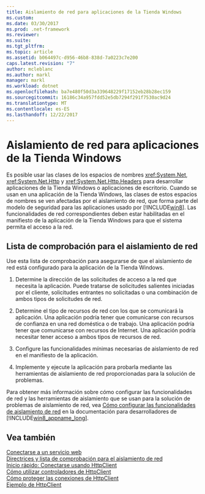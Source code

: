 ```yaml
---
title: Aislamiento de red para aplicaciones de la Tienda Windows
ms.custom: 
ms.date: 03/30/2017
ms.prod: .net-framework
ms.reviewer: 
ms.suite: 
ms.tgt_pltfrm: 
ms.topic: article
ms.assetid: b064497c-d956-46b8-838d-7a0223c7e200
caps.latest.revision: "7"
author: mcleblanc
ms.author: markl
manager: markl
ms.workload: dotnet
ms.openlocfilehash: ba7e480f50d3a339648229f17152eb28b28ec159
ms.sourcegitcommit: 16186c34a957fdd52e5db7294f291f7530ac9d24
ms.translationtype: MT
ms.contentlocale: es-ES
ms.lasthandoff: 12/22/2017
---
```

# <a name="network-isolation-for-windows-store-apps"></a>Aislamiento de red para aplicaciones de la Tienda Windows
Es posible usar las clases de los espacios de nombres <xref:System.Net>, <xref:System.Net.Http> y <xref:System.Net.Http.Headers> para desarrollar aplicaciones de la Tienda Windows o aplicaciones de escritorio. Cuando se usan en una aplicación de la Tienda Windows, las clases de estos espacios de nombres se ven afectadas por el aislamiento de red, que forma parte del modelo de seguridad para las aplicaciones usado por [!INCLUDE[win8](../../../includes/win8-md.md)]. Las funcionalidades de red correspondientes deben estar habilitadas en el manifiesto de la aplicación de la Tienda Windows para que el sistema permita el acceso a la red.  
  
## <a name="checklist-for-network-isolation"></a>Lista de comprobación para el aislamiento de red  
 Use esta lista de comprobación para asegurarse de que el aislamiento de red está configurado para la aplicación de la Tienda Windows.  
  
1.  Determine la dirección de las solicitudes de acceso a la red que necesita la aplicación. Puede tratarse de solicitudes salientes iniciadas por el cliente, solicitudes entrantes no solicitadas o una combinación de ambos tipos de solicitudes de red.  
  
2.  Determine el tipo de recursos de red con los que se comunicará la aplicación. Una aplicación podría tener que comunicarse con recursos de confianza en una red doméstica o de trabajo. Una aplicación podría tener que comunicarse con recursos de Internet. Una aplicación podría necesitar tener acceso a ambos tipos de recursos de red.  
  
3.  Configure las funcionalidades mínimas necesarias de aislamiento de red en el manifiesto de la aplicación.  
  
4.  Implemente y ejecute la aplicación para probarla mediante las herramientas de aislamiento de red proporcionadas para la solución de problemas.  
  
 Para obtener más información sobre cómo configurar las funcionalidades de red y las herramientas de aislamiento que se usan para la solución de problemas de aislamiento de red, vea [Cómo configurar las funcionalidades de aislamiento de red](http://go.microsoft.com/fwlink/?LinkID=228265) en la documentación para desarrolladores de [!INCLUDE[win8_appname_long](../../../includes/win8-appname-long-md.md)].  
  
## <a name="see-also"></a>Vea también  
 [Conectarse a un servicio web](http://go.microsoft.com/fwlink/?LinkID=245696)  
 [Directrices y lista de comprobación para el aislamiento de red](http://go.microsoft.com/fwlink/?LinkID=228265)  
 [Inicio rápido: Conectarse usando HttpClient](http://go.microsoft.com/fwlink/?LinkId=245697)  
 [Cómo utilizar controladores de HttpClient](http://go.microsoft.com/fwlink/?LinkId=245699)  
 [Cómo proteger las conexiones de HttpClient](http://go.microsoft.com/fwlink/?LinkId=245698)  
 [Ejemplo de HttpClient](http://go.microsoft.com/fwlink/?LinkId=242550)
